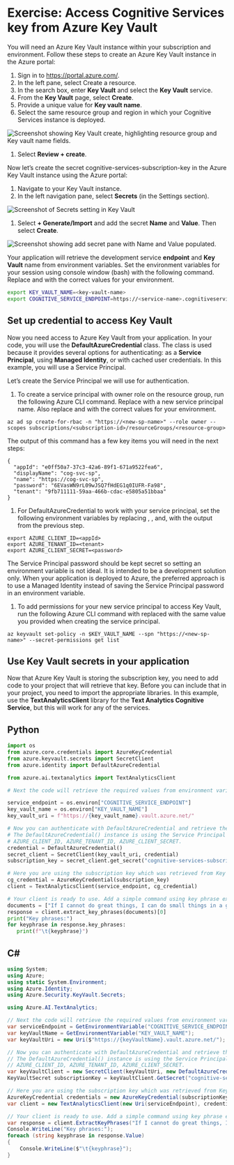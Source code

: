 # Exercise: Access Cognitive Services key from Azure Key Vault

You will need an Azure Key Vault instance within your subscription and environment. Follow these steps to create an Azure Key Vault instance in the Azure portal:

1. Sign in to https://portal.azure.com/.
1. In the left pane, select Create a resource.
1. In the search box, enter **Key Vault** and select the **Key Vault** service.
1. From the **Key Vault** page, select **Create**.
1. Provide a unique value for **Key vault name**.
1. Select the same resource group and region in which your Cognitive Services instance is deployed.

  ![Screenshot showing Key Vault create, highlighting resource group and Key vault name fields.](media/02-key-vault-create.png)

1. Select **Review + create**.

Now let’s create the secret cognitive-services-subscription-key in the Azure Key Vault instance using the Azure portal:

1. Navigate to your Key Vault instance.
1. In the left navigation pane, select **Secrets** (in the Settings section).

  ![Screenshot of Secrets setting in Key Vault](media/02-key-vault-secrets-button.png)

1. Select **+ Generate/Import** and add the secret **Name** and **Value**. Then select **Create**.

  ![Screenshot showing add secret pane with Name and Value populated.](media/02-key-vault-secret-name-value.png)

Your application will retrieve the development service **endpoint** and **Key Vault** name from environment variables. Set the environment variables for your session using console window (bash) with the following command. Replace <key-vault-name> and <service-name> with the correct values for your environment.

```bash
export KEY_VAULT_NAME=<key-vault-name>
export COGNITIVE_SERVICE_ENDPOINT=https://<service-name>.cognitiveservices.azure.com/
```

## Set up credential to access Key Vault

Now you need access to Azure Key Vault from your application.  In your code, you will use the **DefaultAzureCredential** class. The class is used because it provides several options for authenticating: as a **Service Principal**, using **Managed Identity**, or with cached user credentials. In this example, you will use a Service Principal.

Let’s create the Service Principal we will use for authentication.

1. To create a service principal with owner role on the resource group, run the following Azure CLI command. Replace <new-sp-name> with a new service principal name. Also replace <subscription-id> and <resource-group> with the correct values for your environment.

```azurecli
az ad sp create-for-rbac -n "https://<new-sp-name>" --role owner --scopes subscriptions/<subscription-id>/resourceGroups/<resource-group>
```

The output of this command has a few key items you will need in the next steps:

```azurecli
{
  "appId": "e0ff50a7-37c3-42a6-89f1-671a9522fea6",
  "displayName": "cog-svc-sp",
  "name": "https://cog-svc-sp",
  "password": "6EVasWN9rL09wJSQ7fHdEG1q0IUFR-Fa98",
  "tenant": "9fb711111-59aa-466b-cdac-e5805a51bbaa"
}
```

1. For DefaultAzureCredential to work with your service principal, set the following environment variables by replacing <appId>, <tenant>, and, <password> with the output from the previous step.

```azurecli
export AZURE_CLIENT_ID=<appId>
export AZURE_TENANT_ID=<tenant>
export AZURE_CLIENT_SECRET=<password>
```

The Service Principal password should be kept secret so setting an environment variable is not ideal. It is intended to be a development solution only. When your application is deployed to Azure, the preferred approach is to use a Managed Identity instead of saving the Service Principal password in an environment variable.

1. To add permissions for your new service principal to access Key Vault, run the following Azure CLI command with <new-sp-name> replaced with the same value you provided when creating the service principal.

```azurecli
az keyvault set-policy -n $KEY_VAULT_NAME --spn "https://<new-sp-name>" --secret-permissions get list
```

## Use Key Vault secrets in your application

Now that Azure Key Vault is storing the subscription key, you need to add code to your project that will retrieve that key. Before you can include that in your project, you need to import the appropriate libraries. In this example, use the **TextAnalyticsClient** library for the **Text Analytics Cognitive Service**, but this will work for any of the services.

## Python

```python
import os
from azure.core.credentials import AzureKeyCredential
from azure.keyvault.secrets import SecretClient
from azure.identity import DefaultAzureCredential

from azure.ai.textanalytics import TextAnalyticsClient

# Next the code will retrieve the required values from environment variables and set the Key Vault Uri.

service_endpoint = os.environ["COGNITIVE_SERVICE_ENDPOINT"]
key_vault_name = os.environ["KEY_VAULT_NAME"]
key_vault_uri = f"https://{key_vault_name}.vault.azure.net/"

# Now you can authenticate with DefaultAzureCredential and retrieve the subscription key from Azure Key Vault. 
# The DefaultAzureCredential() instance is using the Service Principal environment variables you configured previously: 
# AZURE_CLIENT_ID, AZURE_TENANT_ID, AZURE_CLIENT_SECRET.
credential = DefaultAzureCredential()
secret_client = SecretClient(key_vault_uri, credential)
subscription_key = secret_client.get_secret("cognitive-services-subscription-key").value

# Here you are using the subscription key which was retrieved from Key Vault to authenticate a Cognitive Services client.
cg_credential = AzureKeyCredential(subscription_key)
client = TextAnalyticsClient(service_endpoint, cg_credential)

# Your client is ready to use. Add a simple command using key phrase extraction to test it out.
documents = ["If I cannot do great things, I can do small things in a great way."]
response = client.extract_key_phrases(documents)[0]
print("Key phrases:")
for keyphrase in response.key_phrases:
   print(f"\t{keyphrase}")
```


## C#

```csharp
using System;
using Azure;
using static System.Environment;
using Azure.Identity;
using Azure.Security.KeyVault.Secrets;

using Azure.AI.TextAnalytics;

// Next the code will retrieve the required values from environment variables and set the Key Vault Uri.
var serviceEndpoint = GetEnvironmentVariable("COGNITIVE_SERVICE_ENDPOINT");
var keyVaultName = GetEnvironmentVariable("KEY_VAULT_NAME");
var keyVaultUri = new Uri($"https://{keyVaultName}.vault.azure.net/");

// Now you can authenticate with DefaultAzureCredential and retrieve the subscription key from Azure Key Vault. 
// The DefaultAzureCredential() instance is using the Service Principal environment variables you configured previously: 
// AZURE_CLIENT_ID, AZURE_TENANT_ID, AZURE_CLIENT_SECRET.
var keyVaultClient = new SecretClient(keyVaultUri, new DefaultAzureCredential());
KeyVaultSecret subscriptionKey = keyVaultClient.GetSecret("cognitive-services-subscription-key");

// Here you are using the subscription key which was retrieved from Key Vault to authenticate a Cognitive Services client.
AzureKeyCredential credentials = new AzureKeyCredential(subscriptionKey.Value);
var client = new TextAnalyticsClient(new Uri(serviceEndpoint), credentials);

// Your client is ready to use. Add a simple command using key phrase extraction to test it out.
var response = client.ExtractKeyPhrases("If I cannot do great things, I can do small things in a great way.");
Console.WriteLine("Key phrases:");
foreach (string keyphrase in response.Value)
{
    Console.WriteLine($"\t{keyphrase}");
}
```
